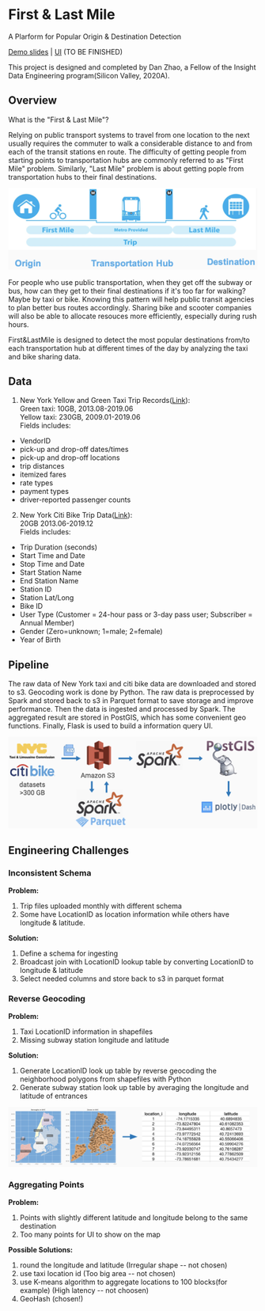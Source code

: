 # First & Last Mile
A Plarform for Popular Origin & Destination Detection

[Demo slides](https://docs.google.com/presentation/d/1gMlslmQWmz4trn8RqsnwAkjDfQUjU7dEbmC6RHoGTdc/edit#slide=id.g7d745c5dc7_4_0) | [UI](http://fasterprocessor.me/) (TO BE FINISHED)

This project is designed and completed by Dan Zhao, a Fellow of the Insight Data Engineering program(Silicon Valley, 2020A).

## Overview
What is the "First & Last Mile"? 

Relying on public transport systems to travel from one location to the next usually requires the commuter to walk a considerable distance to and from each of the transit stations en route. The difficulty of getting people from starting points to transportation hubs are commonly referred to as "First Mile" problem. Similarly, "Last Mile" problem is about getting pople from transportation hubs to their final destinations.

![Image description](images/first_last_mile.png)

For people who use public transportation, when they get off the subway or bus, how can they get to their final destinations if it's too far for walking? Maybe by taxi or bike. Knowing this pattern will help public transit agencies to plan better bus routes accordingly. Sharing bike and scooter companies will also be able to allocate resouces more efficiently, especially during rush hours.

First&LastMile is designed to detect the most popular destinations from/to each transportation hub at different times of the day by analyzing the taxi and bike sharing data.

## Data
1. New York Yellow and Green Taxi Trip Records([Link](https://www1.nyc.gov/site/tlc/about/tlc-trip-record-data.page)):  
Green taxi: 10GB, 2013.08-2019.06  
Yellow taxi: 230GB, 2009.01-2019.06  
Fields includes:
* VendorID
* pick-up and drop-off dates/times
* pick-up and drop-off locations
* trip distances
* itemized fares
* rate types
* payment types
* driver-reported passenger counts

2. New York Citi Bike Trip Data([Link](https://www.citibikenyc.com/system-data)):  
20GB 2013.06-2019.12  
Fields includes:
* Trip Duration (seconds)
* Start Time and Date
* Stop Time and Date
* Start Station Name
* End Station Name
* Station ID
* Station Lat/Long
* Bike ID
* User Type (Customer = 24-hour pass or 3-day pass user; Subscriber = Annual Member)
* Gender (Zero=unknown; 1=male; 2=female)
* Year of Birth

## Pipeline
The raw data of New York taxi and citi bike data are downloaded and stored to s3. Geocoding work is done by Python. The raw data is preprocessed by Spark and stored back to s3 in Parquet format to save storage and improve performance. Then the data is ingested and processed by Spark. The aggregated result are stored in PostGIS, which has some convenient geo functions. Finally, Flask is used to build a information query UI.

![Image description](images/pipeline.png)

## Engineering Challenges
### Inconsistent Schema
**Problem:**  
1. Trip files uploaded monthly with different schema
2. Some have LocationID as location information while others have longitude & latitude.

**Solution:**  
1. Define a schema for ingesting
2. Broadcast join with LocationID lookup table by converting LocationID to longitude & latitude
3. Select needed columns and store back to s3 in parquet format

### Reverse Geocoding
**Problem:**  
1. Taxi LocationID information in shapefiles
2. Missing subway station longitude and latitude

**Solution:**  
1. Generate LocationID look up table by reverse geocoding the neighborhood polygons from shapefiles with Python
2. Generate subway station look up table by averaging the longitude and latitude of entrances

![Image description](images/LocationID_lookup_table.png)

### Aggregating Points
**Problem:**  
1. Points with slightly different latitude and longitude belong to the same destination
2. Too many points for UI to show on the map

**Possible Solutions:**  
1. round the longitude and latitude (Irregular shape -- not chosen)
2. use taxi location id (Too big area -- not chosen)
3. use K-means algorithm to aggregate locations to 100 blocks(for example) (High latency -- not choosen)
4. GeoHash (chosen!)



